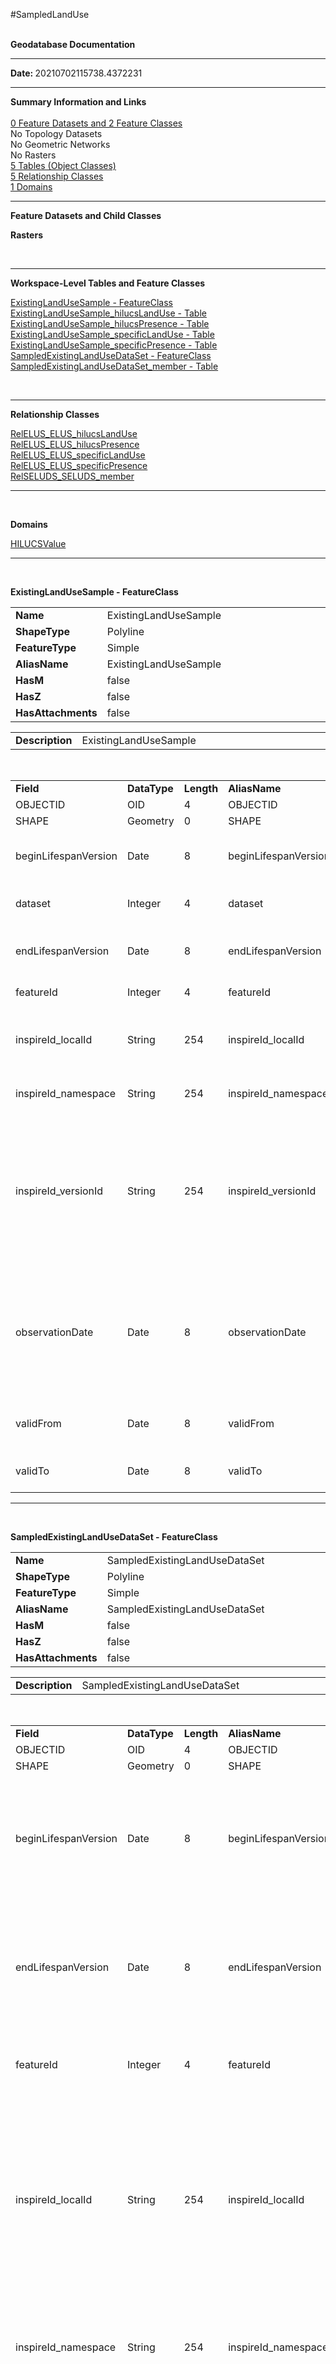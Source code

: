 #SampledLandUse

<br/>
<strong>Geodatabase Documentation</strong>
<hr/>
<strong>Date: </strong>20210702115738.4372231<br/>
<hr/>
<p><strong>Summary Information and Links</strong><br/><br/><a href="#FeatureDatasets">0 Feature Datasets and 2
Feature Classes</a><br/>No Topology Datasets<br/>No Geometric Networks<br/>No Rasters<br/><a href="#ObjectClasses">5 Tables (Object Classes)</a><br/><a href="#RelationshipClasses">5 Relationship
Classes</a><br/><a href="#Domains">1 Domains</a><br/></p>
<hr/>
<p><a name="FeatureDatasets"/><strong>Feature Datasets and Child Classes</strong></p><a name="Raster"/>
<p><strong>Rasters</strong></p><br/>
<hr/><a name="ObjectClasses"/>
<p><strong>Workspace-Level Tables and Feature Classes</strong></p>
    <a href="#FeatureClassExistingLandUseSample">ExistingLandUseSample - FeatureClass</a><br/><a href="#TableExistingLandUseSample_hilucsLandUse">ExistingLandUseSample_hilucsLandUse - Table</a><br/><a href="#TableExistingLandUseSample_hilucsPresence">ExistingLandUseSample_hilucsPresence - Table</a><br/><a href="#TableExistingLandUseSample_specificLandUse">ExistingLandUseSample_specificLandUse - Table</a><br/><a href="#TableExistingLandUseSample_specificPresence">ExistingLandUseSample_specificPresence - Table</a><br/><a href="#FeatureClassSampledExistingLandUseDataSet">SampledExistingLandUseDataSet - FeatureClass</a><br/><a href="#TableSampledExistingLandUseDataSet_member">SampledExistingLandUseDataSet_member - Table</a><br/>
<p/><br/>
<hr/><a name="RelationshipClasses"/>
<p><strong>Relationship Classes</strong></p>
    <a href="#RelationshipClassRelELUS_ELUS_hilucsLandUse">RelELUS_ELUS_hilucsLandUse</a><br/><a href="#RelationshipClassRelELUS_ELUS_hilucsPresence">RelELUS_ELUS_hilucsPresence</a><br/><a href="#RelationshipClassRelELUS_ELUS_specificLandUse">RelELUS_ELUS_specificLandUse</a><br/><a href="#RelationshipClassRelELUS_ELUS_specificPresence">RelELUS_ELUS_specificPresence</a><br/><a href="#RelationshipClassRelSELUDS_SELUDS_member">RelSELUDS_SELUDS_member</a><br/>
<p/>
<hr/><br/><a name="Domains"/>
<p><strong>Domains</strong></p>
   <a href="#DomainHILUCSValue">HILUCSValue</a><br/>
    <p><hr/><br/><a name="FeatureClassExistingLandUseSample"/>
<p><strong>ExistingLandUseSample - FeatureClass</strong></p>
<p>
<table width="100%" style="border-color: white">
<tbody>
<tr>
<td width="12%" style="border-color: white"><strong>Name</strong></td>
<td width="*" style="border-color: white">ExistingLandUseSample</td>
</tr>
<tr>
<td width="12%" style="border-color: white"><strong>ShapeType</strong></td>
<td width="*" style="border-color: white">Polyline</td>
</tr>
<tr>
<td width="12%" style="border-color: white"><strong>FeatureType</strong></td>
<td width="*" style="border-color: white">Simple</td>
</tr>
<tr>
<td width="12%" style="border-color: white"><strong>AliasName</strong></td>
<td width="*" style="border-color: white">ExistingLandUseSample</td>
</tr>
<tr>
<td width="12%" style="border-color: white"><strong>HasM</strong></td>
<td width="*" style="border-color: white">false</td>
</tr>
<tr>
<td width="12%" style="border-color: white"><strong>HasZ</strong></td>
<td width="*" style="border-color: white">false</td>
</tr>
<tr>
<td width="12%" style="border-color: white"><strong>HasAttachments</strong></td>
<td width="*" style="border-color: white">false</td>
</tr>
</tbody>
</table>
<table width="100%" style="border-color: white">
<tbody>
<tr>
<td width="12%" style="border-color: white"><strong>Description</strong></td>
<td width="*" style="border-color: white">ExistingLandUseSample</td>
</tr>
</tbody>
</table><br/>
<table width="100%">
<tbody>
<tr style="border:0px">
<td width="8%" style="border:0px"><strong>Field</strong></td>
<td width="8%" style="border:0px"><strong>DataType</strong></td>
<td width="5%" style="border:0px"><strong>Length</strong></td>
<td width="8%" style="border:0px"><strong>AliasName</strong></td>
<td width="8%" style="border:0px"><strong>Description</strong></td>
<td width="8%" style="border:0px"><strong>Domain</strong></td>
<td width="8%" style="border:0px"><strong>DefaultValue</strong></td>
<td width="8%" style="border:0px"><strong>IsNullable</strong></td>
<td width="5%" style="border:0px"><strong>Precision</strong></td>
<td width="5%" style="border:0px"><strong>Scale</strong></td>
</tr>
<tr>
<td width="8%">OBJECTID</td>
<td width="8%">OID</td>
<td width="3%">4</td>
<td width="8%">OBJECTID</td>
<td width="8%"/>
<td width="8%"><a href="#Domain"/></td>
<td width="8%"/>
<td width="8%">true</td>
<td/>
<td/>
</tr><tr>
<td width="8%">SHAPE</td>
<td width="8%">Geometry</td>
<td width="3%">0</td>
<td width="8%">SHAPE</td>
<td width="8%"/>
<td width="8%"><a href="#Domain"/></td>
<td width="8%"/>
<td width="8%">true</td>
<td/>
<td/>
</tr><tr>
<td width="8%">beginLifespanVersion</td>
<td width="8%">Date</td>
<td width="3%">8</td>
<td width="8%">beginLifespanVersion</td>
<td width="8%">Date and time at which this version of the spatial object was inserted or changed in the spatial data set.</td>
<td width="8%"><a href="#Domain"/></td>
<td width="8%"/>
<td width="8%">true</td>
<td/>
<td/>
</tr><tr>
<td width="8%">dataset</td>
<td width="8%">Integer</td>
<td width="3%">4</td>
<td width="8%">dataset</td>
<td width="8%">Reference to the featureID of the 'SampledExistingLandUseDataSet' set to which this sample belongs.</td>
<td width="8%"><a href="#Domain"/></td>
<td width="8%"/>
<td width="8%">true</td>
<td/>
<td/>
</tr><tr>
<td width="8%">endLifespanVersion</td>
<td width="8%">Date</td>
<td width="3%">8</td>
<td width="8%">endLifespanVersion</td>
<td width="8%">Date and time at which this version of the spatial object was superseded or retired in the spatial data set.</td>
<td width="8%"><a href="#Domain"/></td>
<td width="8%"/>
<td width="8%">true</td>
<td/>
<td/>
</tr><tr>
<td width="8%">featureId</td>
<td width="8%">Integer</td>
<td width="3%">4</td>
<td width="8%">featureId</td>
<td width="8%">Identifier, used in references to this object</td>
<td width="8%"><a href="#Domain"/></td>
<td width="8%"/>
<td width="8%">true</td>
<td/>
<td/>
</tr><tr>
<td width="8%">inspireId_localId</td>
<td width="8%">String</td>
<td width="3%">254</td>
<td width="8%">inspireId_localId</td>
<td width="8%">A local identifier, assigned by the data provider. The local identifier is unique within the namespace, that is no other spatial object carries the same unique identifier.</td>
<td width="8%"><a href="#Domain"/></td>
<td width="8%"/>
<td width="8%">true</td>
<td/>
<td/>
</tr><tr>
<td width="8%">inspireId_namespace</td>
<td width="8%">String</td>
<td width="3%">254</td>
<td width="8%">inspireId_namespace</td>
<td width="8%">Namespace uniquely identifying the data source of the spatial object.</td>
<td width="8%"><a href="#Domain"/></td>
<td width="8%"/>
<td width="8%">true</td>
<td/>
<td/>
</tr><tr>
<td width="8%">inspireId_versionId</td>
<td width="8%">String</td>
<td width="3%">254</td>
<td width="8%">inspireId_versionId</td>
<td width="8%">The identifier of the particular version of the spatial object, with a maximum length of 25 characters. If the specification of a spatial object type with an external object identifier includes life-cycle information, the version identifier is used to distinguish between the different versions of a spatial object. Within the set of all versions of a spatial object, the version identifier is unique</td>
<td width="8%"><a href="#Domain"/></td>
<td width="8%"/>
<td width="8%">true</td>
<td/>
<td/>
</tr><tr>
<td width="8%">observationDate</td>
<td width="8%">Date</td>
<td width="3%">8</td>
<td width="8%">observationDate</td>
<td width="8%">Defines the observation date of the description. It could be the date of an aerial/satellital acquisition or a field survey. The observation date allows the user to have accurate date of when the description was made in the real word. In a database, not all object informations are necessarily captured at the same time.</td>
<td width="8%"><a href="#Domain"/></td>
<td width="8%"/>
<td width="8%">true</td>
<td/>
<td/>
</tr><tr>
<td width="8%">validFrom</td>
<td width="8%">Date</td>
<td width="3%">8</td>
<td width="8%">validFrom</td>
<td width="8%">Date and time of which this version of the address component was or will be valid in the real world.</td>
<td width="8%"><a href="#Domain"/></td>
<td width="8%"/>
<td width="8%">true</td>
<td/>
<td/>
</tr><tr>
<td width="8%">validTo</td>
<td width="8%">Date</td>
<td width="3%">8</td>
<td width="8%">validTo</td>
<td width="8%">Date and time at which the address component ceased or will cease to exist in the real world.</td>
<td width="8%"><a href="#Domain"/></td>
<td width="8%"/>
<td width="8%">true</td>
<td/>
<td/>
</tr>
</tbody>
</table>
</p></p><p><hr/><br/><a name="FeatureClassSampledExistingLandUseDataSet"/>
<p><strong>SampledExistingLandUseDataSet - FeatureClass</strong></p>
<p>
<table width="100%" style="border-color: white">
<tbody>
<tr>
<td width="12%" style="border-color: white"><strong>Name</strong></td>
<td width="*" style="border-color: white">SampledExistingLandUseDataSet</td>
</tr>
<tr>
<td width="12%" style="border-color: white"><strong>ShapeType</strong></td>
<td width="*" style="border-color: white">Polyline</td>
</tr>
<tr>
<td width="12%" style="border-color: white"><strong>FeatureType</strong></td>
<td width="*" style="border-color: white">Simple</td>
</tr>
<tr>
<td width="12%" style="border-color: white"><strong>AliasName</strong></td>
<td width="*" style="border-color: white">SampledExistingLandUseDataSet</td>
</tr>
<tr>
<td width="12%" style="border-color: white"><strong>HasM</strong></td>
<td width="*" style="border-color: white">false</td>
</tr>
<tr>
<td width="12%" style="border-color: white"><strong>HasZ</strong></td>
<td width="*" style="border-color: white">false</td>
</tr>
<tr>
<td width="12%" style="border-color: white"><strong>HasAttachments</strong></td>
<td width="*" style="border-color: white">false</td>
</tr>
</tbody>
</table>
<table width="100%" style="border-color: white">
<tbody>
<tr>
<td width="12%" style="border-color: white"><strong>Description</strong></td>
<td width="*" style="border-color: white">SampledExistingLandUseDataSet</td>
</tr>
</tbody>
</table><br/>
<table width="100%">
<tbody>
<tr style="border:0px">
<td width="8%" style="border:0px"><strong>Field</strong></td>
<td width="8%" style="border:0px"><strong>DataType</strong></td>
<td width="5%" style="border:0px"><strong>Length</strong></td>
<td width="8%" style="border:0px"><strong>AliasName</strong></td>
<td width="8%" style="border:0px"><strong>Description</strong></td>
<td width="8%" style="border:0px"><strong>Domain</strong></td>
<td width="8%" style="border:0px"><strong>DefaultValue</strong></td>
<td width="8%" style="border:0px"><strong>IsNullable</strong></td>
<td width="5%" style="border:0px"><strong>Precision</strong></td>
<td width="5%" style="border:0px"><strong>Scale</strong></td>
</tr>
<tr>
<td width="8%">OBJECTID</td>
<td width="8%">OID</td>
<td width="3%">4</td>
<td width="8%">OBJECTID</td>
<td width="8%"/>
<td width="8%"><a href="#Domain"/></td>
<td width="8%"/>
<td width="8%">true</td>
<td/>
<td/>
</tr><tr>
<td width="8%">SHAPE</td>
<td width="8%">Geometry</td>
<td width="3%">0</td>
<td width="8%">SHAPE</td>
<td width="8%"/>
<td width="8%"><a href="#Domain"/></td>
<td width="8%"/>
<td width="8%">true</td>
<td/>
<td/>
</tr><tr>
<td width="8%">beginLifespanVersion</td>
<td width="8%">Date</td>
<td width="3%">8</td>
<td width="8%">beginLifespanVersion</td>
<td width="8%">Date and time at which this version of the spatial object was inserted or changed in the spatial data set.</td>
<td width="8%"><a href="#Domain"/></td>
<td width="8%"/>
<td width="8%">true</td>
<td/>
<td/>
</tr><tr>
<td width="8%">endLifespanVersion</td>
<td width="8%">Date</td>
<td width="3%">8</td>
<td width="8%">endLifespanVersion</td>
<td width="8%">Date and time at which this version of the spatial object was superseded or retired in the spatial data set.</td>
<td width="8%"><a href="#Domain"/></td>
<td width="8%"/>
<td width="8%">true</td>
<td/>
<td/>
</tr><tr>
<td width="8%">featureId</td>
<td width="8%">Integer</td>
<td width="3%">4</td>
<td width="8%">featureId</td>
<td width="8%">Identifier, used in references to this object</td>
<td width="8%"><a href="#Domain"/></td>
<td width="8%"/>
<td width="8%">true</td>
<td/>
<td/>
</tr><tr>
<td width="8%">inspireId_localId</td>
<td width="8%">String</td>
<td width="3%">254</td>
<td width="8%">inspireId_localId</td>
<td width="8%">A local identifier, assigned by the data provider. The local identifier is unique within the namespace, that is no other spatial object carries the same unique identifier.</td>
<td width="8%"><a href="#Domain"/></td>
<td width="8%"/>
<td width="8%">true</td>
<td/>
<td/>
</tr><tr>
<td width="8%">inspireId_namespace</td>
<td width="8%">String</td>
<td width="3%">254</td>
<td width="8%">inspireId_namespace</td>
<td width="8%">Namespace uniquely identifying the data source of the spatial object.</td>
<td width="8%"><a href="#Domain"/></td>
<td width="8%"/>
<td width="8%">true</td>
<td/>
<td/>
</tr><tr>
<td width="8%">inspireId_versionId</td>
<td width="8%">String</td>
<td width="3%">254</td>
<td width="8%">inspireId_versionId</td>
<td width="8%">The identifier of the particular version of the spatial object, with a maximum length of 25 characters. If the specification of a spatial object type with an external object identifier includes life-cycle information, the version identifier is used to distinguish between the different versions of a spatial object. Within the set of all versions of a spatial object, the version identifier is unique</td>
<td width="8%"><a href="#Domain"/></td>
<td width="8%"/>
<td width="8%">true</td>
<td/>
<td/>
</tr><tr>
<td width="8%">name</td>
<td width="8%">String</td>
<td width="3%">254</td>
<td width="8%">name</td>
<td width="8%">Human readable name of the data set.</td>
<td width="8%"><a href="#Domain"/></td>
<td width="8%"/>
<td width="8%">true</td>
<td/>
<td/>
</tr><tr>
<td width="8%">validFrom</td>
<td width="8%">Date</td>
<td width="3%">8</td>
<td width="8%">validFrom</td>
<td width="8%">Date and time of which this version of the address component was or will be valid in the real world.</td>
<td width="8%"><a href="#Domain"/></td>
<td width="8%"/>
<td width="8%">true</td>
<td/>
<td/>
</tr><tr>
<td width="8%">validTo</td>
<td width="8%">Date</td>
<td width="3%">8</td>
<td width="8%">validTo</td>
<td width="8%">Date and time at which the address component ceased or will cease to exist in the real world.</td>
<td width="8%"><a href="#Domain"/></td>
<td width="8%"/>
<td width="8%">true</td>
<td/>
<td/>
</tr><tr>
<td width="8%">SHAPE_Length</td>
<td width="8%">Double</td>
<td width="3%">8</td>
<td width="8%">SHAPE_Length</td>
<td width="8%"/>
<td width="8%"><a href="#Domain"/></td>
<td width="8%"/>
<td width="8%">true</td>
<td/>
<td/>
</tr><tr>
<td width="8%">SHAPE_Area</td>
<td width="8%">Double</td>
<td width="3%">8</td>
<td width="8%">SHAPE_Area</td>
<td width="8%"/>
<td width="8%"><a href="#Domain"/></td>
<td width="8%"/>
<td width="8%">true</td>
<td/>
<td/>
</tr>
</tbody>
</table>
</p></p>
<p><hr/><a name="TableExistingLandUseSample_hilucsLandUse"/>
<p><strong>ExistingLandUseSample_hilucsLandUse - Table</strong></p>
<table width="100%" style="border-color: white">
<tbody>
<tr>
<td width="12%" style="border-color: white"><strong>Name</strong></td>
<td width="*" style="border-color: white">ExistingLandUseSample_hilucsLandUse</td>
</tr>
<tr>
<td width="12%" style="border-color: white"><strong>AliasName</strong></td>
<td width="*" style="border-color: white">ExistingLandUseSample_hilucsLandUse</td>
</tr>
<tr>
<td width="12%" style="border-color: white"><strong>HasAttachments</strong></td>
<td width="*" style="border-color: white">false</td>
</tr>
</tbody>
</table>
<table width="100%" style="border-color: white">
<tbody>
<tr>
<td width="12%" style="border-color: white"><strong>Description</strong></td>
<td width="*" style="border-color: white">ExistingLandUseSample_hilucsLandUse</td>
</tr>
</tbody>
</table><br/>
<table width="100%">
<tbody>
<tr style="border:0px">
<td width="8%" style="border:0px"><strong>Field</strong></td>
<td width="8%" style="border:0px"><strong>DataType</strong></td>
<td width="5%" style="border:0px"><strong>Length</strong></td>
<td width="8%" style="border:0px"><strong>AliasName</strong></td>
<td width="8%" style="border:0px"><strong>Description</strong></td>
<td width="8%" style="border:0px"><strong>Domain</strong></td>
<td width="8%" style="border:0px"><strong>DefaultValue</strong></td>
<td width="8%" style="border:0px"><strong>IsNullable</strong></td>
<td width="5%" style="border:0px"><strong>Precision</strong></td>
<td width="5%" style="border:0px"><strong>Scale</strong></td>
</tr>
<tr>
<td width="8%">OBJECTID</td>
<td width="8%">OID</td>
<td width="3%">4</td>
<td width="8%">OBJECTID</td>
<td width="8%"/>
<td width="8%"><a href="#Domain"/></td>
<td width="8%"/>
<td width="8%">true</td>
<td/>
<td/>
</tr><tr>
<td width="8%">hilucsLandUse</td>
<td width="8%">String</td>
<td width="3%">254</td>
<td width="8%">hilucsLandUse</td>
<td width="8%">Land use HILUCS classes that are present in this existing land use sample.</td>
<td width="8%"><a href="#Domain"/></td>
<td width="8%"/>
<td width="8%">true</td>
<td/>
<td/>
</tr><tr>
<td width="8%">hilucsLandUse_href</td>
<td width="8%">String</td>
<td width="3%">254</td>
<td width="8%">hilucsLandUse_href</td>
<td width="8%">URI from the INSPIRE code list register - HILUCSValue <a href="https://inspire.ec.europa.eu/codelist/HILUCSValue">https://inspire.ec.europa.eu/codelist/HILUCSValue</a></td>
<td width="8%"><a href="#DomainHILUCSValue">HILUCSValue</a></td>
<td width="8%"/>
<td width="8%">true</td>
<td/>
<td/>
</tr><tr>
<td width="8%">RID</td>
<td width="8%">Integer</td>
<td width="3%">4</td>
<td width="8%">RID</td>
<td width="8%">Reference to featureId field in parent 'ExistingLandUseSample'.</td>
<td width="8%"><a href="#Domain"/></td>
<td width="8%"/>
<td width="8%">true</td>
<td/>
<td/>
</tr>
</tbody>
</table>
</p><p><hr/><a name="TableExistingLandUseSample_hilucsPresence"/>
<p><strong>ExistingLandUseSample_hilucsPresence - Table</strong></p>
<table width="100%" style="border-color: white">
<tbody>
<tr>
<td width="12%" style="border-color: white"><strong>Name</strong></td>
<td width="*" style="border-color: white">ExistingLandUseSample_hilucsPresence</td>
</tr>
<tr>
<td width="12%" style="border-color: white"><strong>AliasName</strong></td>
<td width="*" style="border-color: white">ExistingLandUseSample_hilucsPresence</td>
</tr>
<tr>
<td width="12%" style="border-color: white"><strong>HasAttachments</strong></td>
<td width="*" style="border-color: white">false</td>
</tr>
</tbody>
</table>
<table width="100%" style="border-color: white">
<tbody>
<tr>
<td width="12%" style="border-color: white"><strong>Description</strong></td>
<td width="*" style="border-color: white">ExistingLandUseSample_hilucsPresence</td>
</tr>
</tbody>
</table><br/>
<table width="100%">
<tbody>
<tr style="border:0px">
<td width="8%" style="border:0px"><strong>Field</strong></td>
<td width="8%" style="border:0px"><strong>DataType</strong></td>
<td width="5%" style="border:0px"><strong>Length</strong></td>
<td width="8%" style="border:0px"><strong>AliasName</strong></td>
<td width="8%" style="border:0px"><strong>Description</strong></td>
<td width="8%" style="border:0px"><strong>Domain</strong></td>
<td width="8%" style="border:0px"><strong>DefaultValue</strong></td>
<td width="8%" style="border:0px"><strong>IsNullable</strong></td>
<td width="5%" style="border:0px"><strong>Precision</strong></td>
<td width="5%" style="border:0px"><strong>Scale</strong></td>
</tr>
<tr>
<td width="8%">OBJECTID</td>
<td width="8%">OID</td>
<td width="3%">4</td>
<td width="8%">OBJECTID</td>
<td width="8%"/>
<td width="8%"><a href="#Domain"/></td>
<td width="8%"/>
<td width="8%">true</td>
<td/>
<td/>
</tr><tr>
<td width="8%">orderedList</td>
<td width="8%">String</td>
<td width="3%">254</td>
<td width="8%">orderedList</td>
<td width="8%">Land use HILUCS classes that are present in this existing land use sample.</td>
<td width="8%"><a href="#Domain"/></td>
<td width="8%"/>
<td width="8%">true</td>
<td/>
<td/>
</tr><tr>
<td width="8%">orderedList_href</td>
<td width="8%">String</td>
<td width="3%">254</td>
<td width="8%">orderedList_href</td>
<td width="8%">URI from the INSPIRE code list register - HILUCSValue <a href="https://inspire.ec.europa.eu/codelist/HILUCSValue">https://inspire.ec.europa.eu/codelist/HILUCSValue</a></td>
<td width="8%"><a href="#DomainHILUCSValue">HILUCSValue</a></td>
<td width="8%"/>
<td width="8%">true</td>
<td/>
<td/>
</tr><tr>
<td width="8%">percentage_hilucsValue</td>
<td width="8%">String</td>
<td width="3%">254</td>
<td width="8%">percentage_hilucsValue</td>
<td width="8%">Land use HILUCS classes that are present in this existing land use sample.</td>
<td width="8%"><a href="#Domain"/></td>
<td width="8%"/>
<td width="8%">true</td>
<td/>
<td/>
</tr><tr>
<td width="8%">percentage_hilucsValue_href</td>
<td width="8%">String</td>
<td width="3%">254</td>
<td width="8%">percentage_hilucsValue_href</td>
<td width="8%">URI from the INSPIRE code list register - HILUCSValue <a href="https://inspire.ec.europa.eu/codelist/HILUCSValue">https://inspire.ec.europa.eu/codelist/HILUCSValue</a></td>
<td width="8%"><a href="#DomainHILUCSValue">HILUCSValue</a></td>
<td width="8%"/>
<td width="8%">true</td>
<td/>
<td/>
</tr><tr>
<td width="8%">percentage_percentage</td>
<td width="8%">String</td>
<td width="3%">254</td>
<td width="8%">percentage_percentage</td>
<td width="8%">Percentage of land use object that is covered by this specific presence.</td>
<td width="8%"><a href="#Domain"/></td>
<td width="8%"/>
<td width="8%">true</td>
<td/>
<td/>
</tr><tr>
<td width="8%">RID</td>
<td width="8%">Integer</td>
<td width="3%">4</td>
<td width="8%">RID</td>
<td width="8%">Reference to featureId field in parent 'ExistingLandUseSample'.</td>
<td width="8%"><a href="#Domain"/></td>
<td width="8%"/>
<td width="8%">true</td>
<td/>
<td/>
</tr>
</tbody>
</table>
</p><p><hr/><a name="TableExistingLandUseSample_specificLandUse"/>
<p><strong>ExistingLandUseSample_specificLandUse - Table</strong></p>
<table width="100%" style="border-color: white">
<tbody>
<tr>
<td width="12%" style="border-color: white"><strong>Name</strong></td>
<td width="*" style="border-color: white">ExistingLandUseSample_specificLandUse</td>
</tr>
<tr>
<td width="12%" style="border-color: white"><strong>AliasName</strong></td>
<td width="*" style="border-color: white">ExistingLandUseSample_specificLandUse</td>
</tr>
<tr>
<td width="12%" style="border-color: white"><strong>HasAttachments</strong></td>
<td width="*" style="border-color: white">false</td>
</tr>
</tbody>
</table>
<table width="100%" style="border-color: white">
<tbody>
<tr>
<td width="12%" style="border-color: white"><strong>Description</strong></td>
<td width="*" style="border-color: white">ExistingLandUseSample_specificLandUse</td>
</tr>
</tbody>
</table><br/>
<table width="100%">
<tbody>
<tr style="border:0px">
<td width="8%" style="border:0px"><strong>Field</strong></td>
<td width="8%" style="border:0px"><strong>DataType</strong></td>
<td width="5%" style="border:0px"><strong>Length</strong></td>
<td width="8%" style="border:0px"><strong>AliasName</strong></td>
<td width="8%" style="border:0px"><strong>Description</strong></td>
<td width="8%" style="border:0px"><strong>Domain</strong></td>
<td width="8%" style="border:0px"><strong>DefaultValue</strong></td>
<td width="8%" style="border:0px"><strong>IsNullable</strong></td>
<td width="5%" style="border:0px"><strong>Precision</strong></td>
<td width="5%" style="border:0px"><strong>Scale</strong></td>
</tr>
<tr>
<td width="8%">OBJECTID</td>
<td width="8%">OID</td>
<td width="3%">4</td>
<td width="8%">OBJECTID</td>
<td width="8%"/>
<td width="8%"><a href="#Domain"/></td>
<td width="8%"/>
<td width="8%">true</td>
<td/>
<td/>
</tr><tr>
<td width="8%">RID</td>
<td width="8%">Integer</td>
<td width="3%">4</td>
<td width="8%">RID</td>
<td width="8%">Reference to featureId field in parent 'ExistingLandUseSample'.</td>
<td width="8%"><a href="#Domain"/></td>
<td width="8%"/>
<td width="8%">true</td>
<td/>
<td/>
</tr><tr>
<td width="8%">specificLandUse</td>
<td width="8%">String</td>
<td width="3%">254</td>
<td width="8%">specificLandUse</td>
<td width="8%">Specific value category for this specific percentage. </td>
<td width="8%"><a href="#Domain"/></td>
<td width="8%"/>
<td width="8%">true</td>
<td/>
<td/>
</tr><tr>
<td width="8%">specificLandUse_href</td>
<td width="8%">String</td>
<td width="3%">254</td>
<td width="8%">specificLandUse_href</td>
<td width="8%">URI from the INSPIRE code list register - LandUseClassificationValue <a href="https://inspire.ec.europa.eu/codelist/LandUseClassificationValue">https://inspire.ec.europa.eu/codelist/LandUseClassificationValue</a></td>
<td width="8%"><a href="#DomainLandUseClassificationValue">LandUseClassificationValue</a></td>
<td width="8%"/>
<td width="8%">true</td>
<td/>
<td/>
</tr>
</tbody>
</table>
</p><p><hr/><a name="TableExistingLandUseSample_specificPresence"/>
<p><strong>ExistingLandUseSample_specificPresence - Table</strong></p>
<table width="100%" style="border-color: white">
<tbody>
<tr>
<td width="12%" style="border-color: white"><strong>Name</strong></td>
<td width="*" style="border-color: white">ExistingLandUseSample_specificPresence</td>
</tr>
<tr>
<td width="12%" style="border-color: white"><strong>AliasName</strong></td>
<td width="*" style="border-color: white">ExistingLandUseSample_specificPresence</td>
</tr>
<tr>
<td width="12%" style="border-color: white"><strong>HasAttachments</strong></td>
<td width="*" style="border-color: white">false</td>
</tr>
</tbody>
</table>
<table width="100%" style="border-color: white">
<tbody>
<tr>
<td width="12%" style="border-color: white"><strong>Description</strong></td>
<td width="*" style="border-color: white">ExistingLandUseSample_specificPresence</td>
</tr>
</tbody>
</table><br/>
<table width="100%">
<tbody>
<tr style="border:0px">
<td width="8%" style="border:0px"><strong>Field</strong></td>
<td width="8%" style="border:0px"><strong>DataType</strong></td>
<td width="5%" style="border:0px"><strong>Length</strong></td>
<td width="8%" style="border:0px"><strong>AliasName</strong></td>
<td width="8%" style="border:0px"><strong>Description</strong></td>
<td width="8%" style="border:0px"><strong>Domain</strong></td>
<td width="8%" style="border:0px"><strong>DefaultValue</strong></td>
<td width="8%" style="border:0px"><strong>IsNullable</strong></td>
<td width="5%" style="border:0px"><strong>Precision</strong></td>
<td width="5%" style="border:0px"><strong>Scale</strong></td>
</tr>
<tr>
<td width="8%">OBJECTID</td>
<td width="8%">OID</td>
<td width="3%">4</td>
<td width="8%">OBJECTID</td>
<td width="8%"/>
<td width="8%"><a href="#Domain"/></td>
<td width="8%"/>
<td width="8%">true</td>
<td/>
<td/>
</tr><tr>
<td width="8%">orderedList</td>
<td width="8%">String</td>
<td width="3%">254</td>
<td width="8%">orderedList</td>
<td width="8%">Presence of one or several land use classification values in an area according to the code list.</td>
<td width="8%"><a href="#Domain"/></td>
<td width="8%"/>
<td width="8%">true</td>
<td/>
<td/>
</tr><tr>
<td width="8%">orderedList_href</td>
<td width="8%">String</td>
<td width="3%">254</td>
<td width="8%">orderedList_href</td>
<td width="8%">URI from the INSPIRE code list register - LandUseClassificationValue <a href="https://inspire.ec.europa.eu/codelist/LandUseClassificationValue">https://inspire.ec.europa.eu/codelist/LandUseClassificationValue</a></td>
<td width="8%"><a href="#DomainLandUseClassificationValue">LandUseClassificationValue</a></td>
<td width="8%"/>
<td width="8%">true</td>
<td/>
<td/>
</tr><tr>
<td width="8%">percentage_specificPercentage</td>
<td width="8%">String</td>
<td width="3%">254</td>
<td width="8%">percentage_specificPercentage</td>
<td width="8%">Percentage of land use object that is covered by a specific presence.</td>
<td width="8%"><a href="#Domain"/></td>
<td width="8%"/>
<td width="8%">true</td>
<td/>
<td/>
</tr><tr>
<td width="8%">percentage_specificValue</td>
<td width="8%">String</td>
<td width="3%">254</td>
<td width="8%">percentage_specificValue</td>
<td width="8%">Presence of one or several land use classification values in an area according to the code list.</td>
<td width="8%"><a href="#Domain"/></td>
<td width="8%"/>
<td width="8%">true</td>
<td/>
<td/>
</tr><tr>
<td width="8%">percentage_specificValue_href</td>
<td width="8%">String</td>
<td width="3%">254</td>
<td width="8%">percentage_specificValue_href</td>
<td width="8%">URI from the INSPIRE code list register - LandUseClassificationValue <a href="https://inspire.ec.europa.eu/codelist/LandUseClassificationValue">https://inspire.ec.europa.eu/codelist/LandUseClassificationValue</a></td>
<td width="8%"><a href="#DomainLandUseClassificationValue">LandUseClassificationValue</a></td>
<td width="8%"/>
<td width="8%">true</td>
<td/>
<td/>
</tr><tr>
<td width="8%">RID</td>
<td width="8%">Integer</td>
<td width="3%">4</td>
<td width="8%">RID</td>
<td width="8%">Reference to featureId field in parent 'ExistingLandUseSample'.</td>
<td width="8%"><a href="#Domain"/></td>
<td width="8%"/>
<td width="8%">true</td>
<td/>
<td/>
</tr>
</tbody>
</table>
</p><p><hr/><a name="TableSampledExistingLandUseDataSet_member"/>
<p><strong>SampledExistingLandUseDataSet_member - Table</strong></p>
<table width="100%" style="border-color: white">
<tbody>
<tr>
<td width="12%" style="border-color: white"><strong>Name</strong></td>
<td width="*" style="border-color: white">SampledExistingLandUseDataSet_member</td>
</tr>
<tr>
<td width="12%" style="border-color: white"><strong>AliasName</strong></td>
<td width="*" style="border-color: white">SampledExistingLandUseDataSet_member</td>
</tr>
<tr>
<td width="12%" style="border-color: white"><strong>HasAttachments</strong></td>
<td width="*" style="border-color: white">false</td>
</tr>
</tbody>
</table>
<table width="100%" style="border-color: white">
<tbody>
<tr>
<td width="12%" style="border-color: white"><strong>Description</strong></td>
<td width="*" style="border-color: white">SampledExistingLandUseDataSet_member</td>
</tr>
</tbody>
</table><br/>
<table width="100%">
<tbody>
<tr style="border:0px">
<td width="8%" style="border:0px"><strong>Field</strong></td>
<td width="8%" style="border:0px"><strong>DataType</strong></td>
<td width="5%" style="border:0px"><strong>Length</strong></td>
<td width="8%" style="border:0px"><strong>AliasName</strong></td>
<td width="8%" style="border:0px"><strong>Description</strong></td>
<td width="8%" style="border:0px"><strong>Domain</strong></td>
<td width="8%" style="border:0px"><strong>DefaultValue</strong></td>
<td width="8%" style="border:0px"><strong>IsNullable</strong></td>
<td width="5%" style="border:0px"><strong>Precision</strong></td>
<td width="5%" style="border:0px"><strong>Scale</strong></td>
</tr>
<tr>
<td width="8%">OBJECTID</td>
<td width="8%">OID</td>
<td width="3%">4</td>
<td width="8%">OBJECTID</td>
<td width="8%"/>
<td width="8%"><a href="#Domain"/></td>
<td width="8%"/>
<td width="8%">true</td>
<td/>
<td/>
</tr><tr>
<td width="8%">member</td>
<td width="8%">Integer</td>
<td width="3%">4</td>
<td width="8%">member</td>
<td width="8%">Reference to the featureId of the  members (ExistingLandUseSample) of the sampled existing land use data set.</td>
<td width="8%"><a href="#Domain"/></td>
<td width="8%"/>
<td width="8%">true</td>
<td/>
<td/>
</tr><tr>
<td width="8%">RID</td>
<td width="8%">Integer</td>
<td width="3%">4</td>
<td width="8%">RID</td>
<td width="8%">Reference to featureId field in parent 'SampledExistingLandUseDataSet'.</td>
<td width="8%"><a href="#Domain"/></td>
<td width="8%"/>
<td width="8%">true</td>
<td/>
<td/>
</tr>
</tbody>
</table>
</p>
    <p><hr/><a name="RelationshipClassRelELUS_ELUS_hilucsLandUse"/>
<p><strong>RelELUS_ELUS_hilucsLandUse - RelationshipClass</strong></p>
<table width="100%">
<tbody>
<tr>
<td width="12%" style="border-color: white"><strong>Name</strong></td>
<td width="*" style="border-color: white">RelELUS_ELUS_hilucsLandUse</td>
</tr>
<tr>
<td width="12%" style="border-color: white"><strong>Cardinality</strong></td>
<td width="*" style="border-color: white">OneToMany</td>
</tr>
<tr>
<td width="12%" style="border-color: white"><strong>IsAttributed</strong></td>
<td width="*" style="border-color: white">False</td>
</tr>
<tr>
<td width="12%" style="border-color: white"><strong>IsComposite</strong></td>
<td width="*" style="border-color: white">False</td>
</tr>
<tr>
<td width="12%" style="border-color: white"><strong>ForwardPathLabel</strong></td>
<td width="*" style="border-color: white">ExistingLandUseSample_hilucsLandUse</td>
</tr>
<tr>
<td width="12%" style="border-color: white"><strong>BackwardPathLabel</strong></td>
<td width="*" style="border-color: white">ExistingLandUseSample</td>
</tr>
</tbody>
</table>
<table width="100%" style="border-color: white">
<tbody>
<tr>
<td width="12%" style="border-color: white"><strong>Description</strong></td>
<td width="*" style="border-color: white">RelELUS_ELUS_hilucsLandUse</td>
</tr>
</tbody>
</table>
<table width="50%">
<tbody>
<tr style="border:0px">
<td width="30%" style="border:0px"><strong>Origin Class Name</strong></td>
<td width="30%" style="border:0px"><strong>Origin Primary Key</strong></td>
<td width="30%" style="border:0px"><strong>Origin Foreign Key</strong></td>
</tr><br/>
<tr>
<td width="30%">ExistingLandUseSample</td>
<td width="30%">featureId</td>
<td width="30%">RID</td>
</tr>
</tbody>
</table><br/>
<table width="50%">
<tbody>
<tr style="border:0px">
<td width="30%" style="border:0px"><strong>Destination Class Name</strong></td>
<td width="30%" style="border:0px"><strong>Destination Primary Key</strong></td>
<td width="30%" style="border:0px"><strong>Destination Foreign Key</strong></td>
</tr>
<tr>
<td width="30%">ExistingLandUseSample_hilucsLandUse</td>
<td width="30%"/>
<td width="30%"/>
</tr>
</tbody>
</table></p><p><hr/><a name="RelationshipClassRelELUS_ELUS_hilucsPresence"/>
<p><strong>RelELUS_ELUS_hilucsPresence - RelationshipClass</strong></p>
<table width="100%">
<tbody>
<tr>
<td width="12%" style="border-color: white"><strong>Name</strong></td>
<td width="*" style="border-color: white">RelELUS_ELUS_hilucsPresence</td>
</tr>
<tr>
<td width="12%" style="border-color: white"><strong>Cardinality</strong></td>
<td width="*" style="border-color: white">OneToMany</td>
</tr>
<tr>
<td width="12%" style="border-color: white"><strong>IsAttributed</strong></td>
<td width="*" style="border-color: white">False</td>
</tr>
<tr>
<td width="12%" style="border-color: white"><strong>IsComposite</strong></td>
<td width="*" style="border-color: white">False</td>
</tr>
<tr>
<td width="12%" style="border-color: white"><strong>ForwardPathLabel</strong></td>
<td width="*" style="border-color: white">ExistingLandUseSample_hilucsPresence</td>
</tr>
<tr>
<td width="12%" style="border-color: white"><strong>BackwardPathLabel</strong></td>
<td width="*" style="border-color: white">ExistingLandUseSample</td>
</tr>
</tbody>
</table>
<table width="100%" style="border-color: white">
<tbody>
<tr>
<td width="12%" style="border-color: white"><strong>Description</strong></td>
<td width="*" style="border-color: white">RelELUS_ELUS_hilucsPresence</td>
</tr>
</tbody>
</table>
<table width="50%">
<tbody>
<tr style="border:0px">
<td width="30%" style="border:0px"><strong>Origin Class Name</strong></td>
<td width="30%" style="border:0px"><strong>Origin Primary Key</strong></td>
<td width="30%" style="border:0px"><strong>Origin Foreign Key</strong></td>
</tr><br/>
<tr>
<td width="30%">ExistingLandUseSample</td>
<td width="30%">featureId</td>
<td width="30%">RID</td>
</tr>
</tbody>
</table><br/>
<table width="50%">
<tbody>
<tr style="border:0px">
<td width="30%" style="border:0px"><strong>Destination Class Name</strong></td>
<td width="30%" style="border:0px"><strong>Destination Primary Key</strong></td>
<td width="30%" style="border:0px"><strong>Destination Foreign Key</strong></td>
</tr>
<tr>
<td width="30%">ExistingLandUseSample_hilucsPresence</td>
<td width="30%"/>
<td width="30%"/>
</tr>
</tbody>
</table></p><p><hr/><a name="RelationshipClassRelELUS_ELUS_specificLandUse"/>
<p><strong>RelELUS_ELUS_specificLandUse - RelationshipClass</strong></p>
<table width="100%">
<tbody>
<tr>
<td width="12%" style="border-color: white"><strong>Name</strong></td>
<td width="*" style="border-color: white">RelELUS_ELUS_specificLandUse</td>
</tr>
<tr>
<td width="12%" style="border-color: white"><strong>Cardinality</strong></td>
<td width="*" style="border-color: white">OneToMany</td>
</tr>
<tr>
<td width="12%" style="border-color: white"><strong>IsAttributed</strong></td>
<td width="*" style="border-color: white">False</td>
</tr>
<tr>
<td width="12%" style="border-color: white"><strong>IsComposite</strong></td>
<td width="*" style="border-color: white">False</td>
</tr>
<tr>
<td width="12%" style="border-color: white"><strong>ForwardPathLabel</strong></td>
<td width="*" style="border-color: white">ExistingLandUseSample_specificLandUse</td>
</tr>
<tr>
<td width="12%" style="border-color: white"><strong>BackwardPathLabel</strong></td>
<td width="*" style="border-color: white">ExistingLandUseSample</td>
</tr>
</tbody>
</table>
<table width="100%" style="border-color: white">
<tbody>
<tr>
<td width="12%" style="border-color: white"><strong>Description</strong></td>
<td width="*" style="border-color: white">RelELUS_ELUS_specificLandUse</td>
</tr>
</tbody>
</table>
<table width="50%">
<tbody>
<tr style="border:0px">
<td width="30%" style="border:0px"><strong>Origin Class Name</strong></td>
<td width="30%" style="border:0px"><strong>Origin Primary Key</strong></td>
<td width="30%" style="border:0px"><strong>Origin Foreign Key</strong></td>
</tr><br/>
<tr>
<td width="30%">ExistingLandUseSample</td>
<td width="30%">featureId</td>
<td width="30%">RID</td>
</tr>
</tbody>
</table><br/>
<table width="50%">
<tbody>
<tr style="border:0px">
<td width="30%" style="border:0px"><strong>Destination Class Name</strong></td>
<td width="30%" style="border:0px"><strong>Destination Primary Key</strong></td>
<td width="30%" style="border:0px"><strong>Destination Foreign Key</strong></td>
</tr>
<tr>
<td width="30%">ExistingLandUseSample_specificLandUse</td>
<td width="30%"/>
<td width="30%"/>
</tr>
</tbody>
</table></p><p><hr/><a name="RelationshipClassRelELUS_ELUS_specificPresence"/>
<p><strong>RelELUS_ELUS_specificPresence - RelationshipClass</strong></p>
<table width="100%">
<tbody>
<tr>
<td width="12%" style="border-color: white"><strong>Name</strong></td>
<td width="*" style="border-color: white">RelELUS_ELUS_specificPresence</td>
</tr>
<tr>
<td width="12%" style="border-color: white"><strong>Cardinality</strong></td>
<td width="*" style="border-color: white">OneToMany</td>
</tr>
<tr>
<td width="12%" style="border-color: white"><strong>IsAttributed</strong></td>
<td width="*" style="border-color: white">False</td>
</tr>
<tr>
<td width="12%" style="border-color: white"><strong>IsComposite</strong></td>
<td width="*" style="border-color: white">False</td>
</tr>
<tr>
<td width="12%" style="border-color: white"><strong>ForwardPathLabel</strong></td>
<td width="*" style="border-color: white">ExistingLandUseSample_specificPresence</td>
</tr>
<tr>
<td width="12%" style="border-color: white"><strong>BackwardPathLabel</strong></td>
<td width="*" style="border-color: white">ExistingLandUseSample</td>
</tr>
</tbody>
</table>
<table width="100%" style="border-color: white">
<tbody>
<tr>
<td width="12%" style="border-color: white"><strong>Description</strong></td>
<td width="*" style="border-color: white">RelELUS_ELUS_specificPresence</td>
</tr>
</tbody>
</table>
<table width="50%">
<tbody>
<tr style="border:0px">
<td width="30%" style="border:0px"><strong>Origin Class Name</strong></td>
<td width="30%" style="border:0px"><strong>Origin Primary Key</strong></td>
<td width="30%" style="border:0px"><strong>Origin Foreign Key</strong></td>
</tr><br/>
<tr>
<td width="30%">ExistingLandUseSample</td>
<td width="30%">featureId</td>
<td width="30%">RID</td>
</tr>
</tbody>
</table><br/>
<table width="50%">
<tbody>
<tr style="border:0px">
<td width="30%" style="border:0px"><strong>Destination Class Name</strong></td>
<td width="30%" style="border:0px"><strong>Destination Primary Key</strong></td>
<td width="30%" style="border:0px"><strong>Destination Foreign Key</strong></td>
</tr>
<tr>
<td width="30%">ExistingLandUseSample_specificPresence</td>
<td width="30%"/>
<td width="30%"/>
</tr>
</tbody>
</table></p><p><hr/><a name="RelationshipClassRelSELUDS_SELUDS_member"/>
<p><strong>RelSELUDS_SELUDS_member - RelationshipClass</strong></p>
<table width="100%">
<tbody>
<tr>
<td width="12%" style="border-color: white"><strong>Name</strong></td>
<td width="*" style="border-color: white">RelSELUDS_SELUDS_member</td>
</tr>
<tr>
<td width="12%" style="border-color: white"><strong>Cardinality</strong></td>
<td width="*" style="border-color: white">OneToMany</td>
</tr>
<tr>
<td width="12%" style="border-color: white"><strong>IsAttributed</strong></td>
<td width="*" style="border-color: white">False</td>
</tr>
<tr>
<td width="12%" style="border-color: white"><strong>IsComposite</strong></td>
<td width="*" style="border-color: white">False</td>
</tr>
<tr>
<td width="12%" style="border-color: white"><strong>ForwardPathLabel</strong></td>
<td width="*" style="border-color: white">SampledExistingLandUseDataSet_member</td>
</tr>
<tr>
<td width="12%" style="border-color: white"><strong>BackwardPathLabel</strong></td>
<td width="*" style="border-color: white">SampledExistingLandUseDataSet</td>
</tr>
</tbody>
</table>
<table width="100%" style="border-color: white">
<tbody>
<tr>
<td width="12%" style="border-color: white"><strong>Description</strong></td>
<td width="*" style="border-color: white">RelSELUDS_SELUDS_member</td>
</tr>
</tbody>
</table>
<table width="50%">
<tbody>
<tr style="border:0px">
<td width="30%" style="border:0px"><strong>Origin Class Name</strong></td>
<td width="30%" style="border:0px"><strong>Origin Primary Key</strong></td>
<td width="30%" style="border:0px"><strong>Origin Foreign Key</strong></td>
</tr><br/>
<tr>
<td width="30%">SampledExistingLandUseDataSet</td>
<td width="30%">featureId</td>
<td width="30%">RID</td>
</tr>
</tbody>
</table><br/>
<table width="50%">
<tbody>
<tr style="border:0px">
<td width="30%" style="border:0px"><strong>Destination Class Name</strong></td>
<td width="30%" style="border:0px"><strong>Destination Primary Key</strong></td>
<td width="30%" style="border:0px"><strong>Destination Foreign Key</strong></td>
</tr>
<tr>
<td width="30%">SampledExistingLandUseDataSet_member</td>
<td width="30%"/>
<td width="30%"/>
</tr>
</tbody>
</table></p>
    <p>
    <hr/><a name="DomainHILUCSValue"/>
<p><strong>HILUCSValue - Domain</strong></p>
<p>
<table width="100%" style="border-color: white">
<tbody>
<tr>
<td width="12%" style="border-color: white"><strong>DomainName</strong></td>
<td width="*" style="border-color: white">HILUCSValue</td>
</tr>
<tr>
<td width="12%" style="border-color: white"><strong>FieldType</strong></td>
<td width="*" style="border-color: white">String</td>
</tr>
<tr>
<td width="20%" style="border-color: white"><strong>Domain Type</strong></td>
<td width="*%" style="border-color: white">CodedValue</td>
</tr>
</tbody>
</table><br/>
<table width="100%">
<tbody>
<tr style="border-width:0px"><strong>
<td width="10%" style="border-width:0px"><strong>Code</strong></td>
</strong>
<td width="20%" style="border-width:0px"><strong>Name</strong></td>
</tr>
<tr>
<tr>
<td width="20%">http://inspire.ec.europa.eu/codelist/HILUCSValue/1_PrimaryProduction</td>
<td width="20%">http://inspire.ec.europa.eu/codelist/HILUCSValue/1_PrimaryProduction</td>
</tr><tr>
<td width="20%">http://inspire.ec.europa.eu/codelist/HILUCSValue/1_1_Agriculture</td>
<td width="20%">http://inspire.ec.europa.eu/codelist/HILUCSValue/1_1_Agriculture</td>
</tr><tr>
<td width="20%">http://inspire.ec.europa.eu/codelist/HILUCSValue/1_1_1_CommercialAgriculturalProduction</td>
<td width="20%">http://inspire.ec.europa.eu/codelist/HILUCSValue/1_1_1_CommercialAgriculturalProduction</td>
</tr><tr>
<td width="20%">http://inspire.ec.europa.eu/codelist/HILUCSValue/1_1_2_FarmingInfrastructure</td>
<td width="20%">http://inspire.ec.europa.eu/codelist/HILUCSValue/1_1_2_FarmingInfrastructure</td>
</tr><tr>
<td width="20%">http://inspire.ec.europa.eu/codelist/HILUCSValue/1_1_3_AgriculturalProductionForOwnConsumption</td>
<td width="20%">http://inspire.ec.europa.eu/codelist/HILUCSValue/1_1_3_AgriculturalProductionForOwnConsumption</td>
</tr><tr>
<td width="20%">http://inspire.ec.europa.eu/codelist/HILUCSValue/1_2_Forestry</td>
<td width="20%">http://inspire.ec.europa.eu/codelist/HILUCSValue/1_2_Forestry</td>
</tr><tr>
<td width="20%">http://inspire.ec.europa.eu/codelist/HILUCSValue/1_2_1_ForestryBasedOnShortRotation</td>
<td width="20%">http://inspire.ec.europa.eu/codelist/HILUCSValue/1_2_1_ForestryBasedOnShortRotation</td>
</tr><tr>
<td width="20%">http://inspire.ec.europa.eu/codelist/HILUCSValue/1_2_2_ForestryBasedOnIntermediateOrLongRotation</td>
<td width="20%">http://inspire.ec.europa.eu/codelist/HILUCSValue/1_2_2_ForestryBasedOnIntermediateOrLongRotation</td>
</tr><tr>
<td width="20%">http://inspire.ec.europa.eu/codelist/HILUCSValue/1_2_3_ForestryBasedOnContinuousCover</td>
<td width="20%">http://inspire.ec.europa.eu/codelist/HILUCSValue/1_2_3_ForestryBasedOnContinuousCover</td>
</tr><tr>
<td width="20%">http://inspire.ec.europa.eu/codelist/HILUCSValue/1_3_MiningAndQuarrying</td>
<td width="20%">http://inspire.ec.europa.eu/codelist/HILUCSValue/1_3_MiningAndQuarrying</td>
</tr><tr>
<td width="20%">http://inspire.ec.europa.eu/codelist/HILUCSValue/1_3_1_MiningOfEnergyProducingMaterials</td>
<td width="20%">http://inspire.ec.europa.eu/codelist/HILUCSValue/1_3_1_MiningOfEnergyProducingMaterials</td>
</tr><tr>
<td width="20%">http://inspire.ec.europa.eu/codelist/HILUCSValue/1_3_2_MiningOfMetalOres</td>
<td width="20%">http://inspire.ec.europa.eu/codelist/HILUCSValue/1_3_2_MiningOfMetalOres</td>
</tr><tr>
<td width="20%">http://inspire.ec.europa.eu/codelist/HILUCSValue/1_3_3_OtherMiningAndQuarrying</td>
<td width="20%">http://inspire.ec.europa.eu/codelist/HILUCSValue/1_3_3_OtherMiningAndQuarrying</td>
</tr><tr>
<td width="20%">http://inspire.ec.europa.eu/codelist/HILUCSValue/1_4_AquacultureAndFishing</td>
<td width="20%">http://inspire.ec.europa.eu/codelist/HILUCSValue/1_4_AquacultureAndFishing</td>
</tr><tr>
<td width="20%">http://inspire.ec.europa.eu/codelist/HILUCSValue/1_4_1_Aquaculture</td>
<td width="20%">http://inspire.ec.europa.eu/codelist/HILUCSValue/1_4_1_Aquaculture</td>
</tr><tr>
<td width="20%">http://inspire.ec.europa.eu/codelist/HILUCSValue/1_4_2_ProfessionalFishing</td>
<td width="20%">http://inspire.ec.europa.eu/codelist/HILUCSValue/1_4_2_ProfessionalFishing</td>
</tr><tr>
<td width="20%">http://inspire.ec.europa.eu/codelist/HILUCSValue/1_5_OtherPrimaryProduction</td>
<td width="20%">http://inspire.ec.europa.eu/codelist/HILUCSValue/1_5_OtherPrimaryProduction</td>
</tr><tr>
<td width="20%">http://inspire.ec.europa.eu/codelist/HILUCSValue/1_5_1_Hunting</td>
<td width="20%">http://inspire.ec.europa.eu/codelist/HILUCSValue/1_5_1_Hunting</td>
</tr><tr>
<td width="20%">http://inspire.ec.europa.eu/codelist/HILUCSValue/1_5_2_ManagementOfMigratoryAnimals</td>
<td width="20%">http://inspire.ec.europa.eu/codelist/HILUCSValue/1_5_2_ManagementOfMigratoryAnimals</td>
</tr><tr>
<td width="20%">http://inspire.ec.europa.eu/codelist/HILUCSValue/1_5_3_PickingOfNaturalProducts</td>
<td width="20%">http://inspire.ec.europa.eu/codelist/HILUCSValue/1_5_3_PickingOfNaturalProducts</td>
</tr><tr>
<td width="20%">http://inspire.ec.europa.eu/codelist/HILUCSValue/2_SecondaryProduction</td>
<td width="20%">http://inspire.ec.europa.eu/codelist/HILUCSValue/2_SecondaryProduction</td>
</tr><tr>
<td width="20%">http://inspire.ec.europa.eu/codelist/HILUCSValue/2_1_RawIndustry</td>
<td width="20%">http://inspire.ec.europa.eu/codelist/HILUCSValue/2_1_RawIndustry</td>
</tr><tr>
<td width="20%">http://inspire.ec.europa.eu/codelist/HILUCSValue/2_1_1_ManufacturingOfTextileProducts</td>
<td width="20%">http://inspire.ec.europa.eu/codelist/HILUCSValue/2_1_1_ManufacturingOfTextileProducts</td>
</tr><tr>
<td width="20%">http://inspire.ec.europa.eu/codelist/HILUCSValue/2_1_2_ManufacturingOfWoodAndWoodBasedProducts</td>
<td width="20%">http://inspire.ec.europa.eu/codelist/HILUCSValue/2_1_2_ManufacturingOfWoodAndWoodBasedProducts</td>
</tr><tr>
<td width="20%">http://inspire.ec.europa.eu/codelist/HILUCSValue/2_1_3_ManufacturingOfPulpPaperAndPaperProducts</td>
<td width="20%">http://inspire.ec.europa.eu/codelist/HILUCSValue/2_1_3_ManufacturingOfPulpPaperAndPaperProducts</td>
</tr><tr>
<td width="20%">http://inspire.ec.europa.eu/codelist/HILUCSValue/2_1_4_ManufacturingOfCokeRefinedPetroleumProductsAndNuclearFuel</td>
<td width="20%">http://inspire.ec.europa.eu/codelist/HILUCSValue/2_1_4_ManufacturingOfCokeRefinedPetroleumProductsAndNuclearFuel</td>
</tr><tr>
<td width="20%">http://inspire.ec.europa.eu/codelist/HILUCSValue/2_1_5_ManufacturingOfChemicalsChemicalProductsManMadeFibers</td>
<td width="20%">http://inspire.ec.europa.eu/codelist/HILUCSValue/2_1_5_ManufacturingOfChemicalsChemicalProductsManMadeFibers</td>
</tr><tr>
<td width="20%">http://inspire.ec.europa.eu/codelist/HILUCSValue/2_1_6_ManufacturingOfBasicMetalsAndFabricatedMetals</td>
<td width="20%">http://inspire.ec.europa.eu/codelist/HILUCSValue/2_1_6_ManufacturingOfBasicMetalsAndFabricatedMetals</td>
</tr><tr>
<td width="20%">http://inspire.ec.europa.eu/codelist/HILUCSValue/2_1_7_ManufacturingOfNonMetallicMineralProducts</td>
<td width="20%">http://inspire.ec.europa.eu/codelist/HILUCSValue/2_1_7_ManufacturingOfNonMetallicMineralProducts</td>
</tr><tr>
<td width="20%">http://inspire.ec.europa.eu/codelist/HILUCSValue/2_1_8_ManufacturingOfRubberPlasticProducts</td>
<td width="20%">http://inspire.ec.europa.eu/codelist/HILUCSValue/2_1_8_ManufacturingOfRubberPlasticProducts</td>
</tr><tr>
<td width="20%">http://inspire.ec.europa.eu/codelist/HILUCSValue/2_1_9_ManufacturingOfOtherRawMaterials</td>
<td width="20%">http://inspire.ec.europa.eu/codelist/HILUCSValue/2_1_9_ManufacturingOfOtherRawMaterials</td>
</tr><tr>
<td width="20%">http://inspire.ec.europa.eu/codelist/HILUCSValue/2_2_HeavyEndProductIndustry</td>
<td width="20%">http://inspire.ec.europa.eu/codelist/HILUCSValue/2_2_HeavyEndProductIndustry</td>
</tr><tr>
<td width="20%">http://inspire.ec.europa.eu/codelist/HILUCSValue/2_2_1_ManufacturingOfMachinery</td>
<td width="20%">http://inspire.ec.europa.eu/codelist/HILUCSValue/2_2_1_ManufacturingOfMachinery</td>
</tr><tr>
<td width="20%">http://inspire.ec.europa.eu/codelist/HILUCSValue/2_2_2_ManufacturingOfVehiclesAndTransportEquipment</td>
<td width="20%">http://inspire.ec.europa.eu/codelist/HILUCSValue/2_2_2_ManufacturingOfVehiclesAndTransportEquipment</td>
</tr><tr>
<td width="20%">http://inspire.ec.europa.eu/codelist/HILUCSValue/2_2_3_ManufacturingOfOtherHeavyEndProducts</td>
<td width="20%">http://inspire.ec.europa.eu/codelist/HILUCSValue/2_2_3_ManufacturingOfOtherHeavyEndProducts</td>
</tr><tr>
<td width="20%">http://inspire.ec.europa.eu/codelist/HILUCSValue/2_3_LightEndProductIndustry</td>
<td width="20%">http://inspire.ec.europa.eu/codelist/HILUCSValue/2_3_LightEndProductIndustry</td>
</tr><tr>
<td width="20%">http://inspire.ec.europa.eu/codelist/HILUCSValue/2_3_1_ManufacturingOfFoodBeveragesAndTobaccoProducts</td>
<td width="20%">http://inspire.ec.europa.eu/codelist/HILUCSValue/2_3_1_ManufacturingOfFoodBeveragesAndTobaccoProducts</td>
</tr><tr>
<td width="20%">http://inspire.ec.europa.eu/codelist/HILUCSValue/2_3_2_ManufacturingOfClothesAndLeather</td>
<td width="20%">http://inspire.ec.europa.eu/codelist/HILUCSValue/2_3_2_ManufacturingOfClothesAndLeather</td>
</tr><tr>
<td width="20%">http://inspire.ec.europa.eu/codelist/HILUCSValue/2_3_3_PublishingAndPrinting</td>
<td width="20%">http://inspire.ec.europa.eu/codelist/HILUCSValue/2_3_3_PublishingAndPrinting</td>
</tr><tr>
<td width="20%">http://inspire.ec.europa.eu/codelist/HILUCSValue/2_3_4_ManufacturingOfElectricalAndOpticalEquipment</td>
<td width="20%">http://inspire.ec.europa.eu/codelist/HILUCSValue/2_3_4_ManufacturingOfElectricalAndOpticalEquipment</td>
</tr><tr>
<td width="20%">http://inspire.ec.europa.eu/codelist/HILUCSValue/2_3_5_ManufacturingOfOtherLightEndProducts</td>
<td width="20%">http://inspire.ec.europa.eu/codelist/HILUCSValue/2_3_5_ManufacturingOfOtherLightEndProducts</td>
</tr><tr>
<td width="20%">http://inspire.ec.europa.eu/codelist/HILUCSValue/2_4_EnergyProduction</td>
<td width="20%">http://inspire.ec.europa.eu/codelist/HILUCSValue/2_4_EnergyProduction</td>
</tr><tr>
<td width="20%">http://inspire.ec.europa.eu/codelist/HILUCSValue/2_4_1_NuclearBasedEnergyProduction</td>
<td width="20%">http://inspire.ec.europa.eu/codelist/HILUCSValue/2_4_1_NuclearBasedEnergyProduction</td>
</tr><tr>
<td width="20%">http://inspire.ec.europa.eu/codelist/HILUCSValue/2_4_2_FossilFuelBasedEnergyProduction</td>
<td width="20%">http://inspire.ec.europa.eu/codelist/HILUCSValue/2_4_2_FossilFuelBasedEnergyProduction</td>
</tr><tr>
<td width="20%">http://inspire.ec.europa.eu/codelist/HILUCSValue/2_4_3_BiomassBasedEnergyProduction</td>
<td width="20%">http://inspire.ec.europa.eu/codelist/HILUCSValue/2_4_3_BiomassBasedEnergyProduction</td>
</tr><tr>
<td width="20%">http://inspire.ec.europa.eu/codelist/HILUCSValue/2_4_4_RenewableEnergyProduction</td>
<td width="20%">http://inspire.ec.europa.eu/codelist/HILUCSValue/2_4_4_RenewableEnergyProduction</td>
</tr><tr>
<td width="20%">http://inspire.ec.europa.eu/codelist/HILUCSValue/2_5_OtherIndustry</td>
<td width="20%">http://inspire.ec.europa.eu/codelist/HILUCSValue/2_5_OtherIndustry</td>
</tr><tr>
<td width="20%">http://inspire.ec.europa.eu/codelist/HILUCSValue/3_TertiaryProduction</td>
<td width="20%">http://inspire.ec.europa.eu/codelist/HILUCSValue/3_TertiaryProduction</td>
</tr><tr>
<td width="20%">http://inspire.ec.europa.eu/codelist/HILUCSValue/3_1_CommercialServices</td>
<td width="20%">http://inspire.ec.europa.eu/codelist/HILUCSValue/3_1_CommercialServices</td>
</tr><tr>
<td width="20%">http://inspire.ec.europa.eu/codelist/HILUCSValue/3_1_1_WholesaleAndRetailTradeAndRepairOfVehiclesAndPersonalAndHouseholdGoods</td>
<td width="20%">http://inspire.ec.europa.eu/codelist/HILUCSValue/3_1_1_WholesaleAndRetailTradeAndRepairOfVehiclesAndPersonalAndHouseholdGoods</td>
</tr><tr>
<td width="20%">http://inspire.ec.europa.eu/codelist/HILUCSValue/3_1_2_RealEstateServices</td>
<td width="20%">http://inspire.ec.europa.eu/codelist/HILUCSValue/3_1_2_RealEstateServices</td>
</tr><tr>
<td width="20%">http://inspire.ec.europa.eu/codelist/HILUCSValue/3_1_3_AccommodationAndFoodServices</td>
<td width="20%">http://inspire.ec.europa.eu/codelist/HILUCSValue/3_1_3_AccommodationAndFoodServices</td>
</tr><tr>
<td width="20%">http://inspire.ec.europa.eu/codelist/HILUCSValue/3_1_4_OtherCommercialServices</td>
<td width="20%">http://inspire.ec.europa.eu/codelist/HILUCSValue/3_1_4_OtherCommercialServices</td>
</tr><tr>
<td width="20%">http://inspire.ec.europa.eu/codelist/HILUCSValue/3_2_FinancialProfessionalAndInformationServices</td>
<td width="20%">http://inspire.ec.europa.eu/codelist/HILUCSValue/3_2_FinancialProfessionalAndInformationServices</td>
</tr><tr>
<td width="20%">http://inspire.ec.europa.eu/codelist/HILUCSValue/3_2_1_FinancialAndInsuranceServices</td>
<td width="20%">http://inspire.ec.europa.eu/codelist/HILUCSValue/3_2_1_FinancialAndInsuranceServices</td>
</tr><tr>
<td width="20%">http://inspire.ec.europa.eu/codelist/HILUCSValue/3_2_2_ProfessionalTechnicalAndScientificServices</td>
<td width="20%">http://inspire.ec.europa.eu/codelist/HILUCSValue/3_2_2_ProfessionalTechnicalAndScientificServices</td>
</tr><tr>
<td width="20%">http://inspire.ec.europa.eu/codelist/HILUCSValue/3_2_3_InformationAndCommunicationServices</td>
<td width="20%">http://inspire.ec.europa.eu/codelist/HILUCSValue/3_2_3_InformationAndCommunicationServices</td>
</tr><tr>
<td width="20%">http://inspire.ec.europa.eu/codelist/HILUCSValue/3_2_4_AdministrativeAndSupportServices</td>
<td width="20%">http://inspire.ec.europa.eu/codelist/HILUCSValue/3_2_4_AdministrativeAndSupportServices</td>
</tr><tr>
<td width="20%">http://inspire.ec.europa.eu/codelist/HILUCSValue/3_2_5_OtherFinancialProfessionalAndInformationServices</td>
<td width="20%">http://inspire.ec.europa.eu/codelist/HILUCSValue/3_2_5_OtherFinancialProfessionalAndInformationServices</td>
</tr><tr>
<td width="20%">http://inspire.ec.europa.eu/codelist/HILUCSValue/3_3_CommunityServices</td>
<td width="20%">http://inspire.ec.europa.eu/codelist/HILUCSValue/3_3_CommunityServices</td>
</tr><tr>
<td width="20%">http://inspire.ec.europa.eu/codelist/HILUCSValue/3_3_1_PublicAdministrationDefenceAndSocialSecurityServices</td>
<td width="20%">http://inspire.ec.europa.eu/codelist/HILUCSValue/3_3_1_PublicAdministrationDefenceAndSocialSecurityServices</td>
</tr><tr>
<td width="20%">http://inspire.ec.europa.eu/codelist/HILUCSValue/3_3_2_EducationalServices</td>
<td width="20%">http://inspire.ec.europa.eu/codelist/HILUCSValue/3_3_2_EducationalServices</td>
</tr><tr>
<td width="20%">http://inspire.ec.europa.eu/codelist/HILUCSValue/3_3_3_HealthAndSocialServices</td>
<td width="20%">http://inspire.ec.europa.eu/codelist/HILUCSValue/3_3_3_HealthAndSocialServices</td>
</tr><tr>
<td width="20%">http://inspire.ec.europa.eu/codelist/HILUCSValue/3_3_4_ReligiousServices</td>
<td width="20%">http://inspire.ec.europa.eu/codelist/HILUCSValue/3_3_4_ReligiousServices</td>
</tr><tr>
<td width="20%">http://inspire.ec.europa.eu/codelist/HILUCSValue/3_3_5_OtherCommunityServices</td>
<td width="20%">http://inspire.ec.europa.eu/codelist/HILUCSValue/3_3_5_OtherCommunityServices</td>
</tr><tr>
<td width="20%">http://inspire.ec.europa.eu/codelist/HILUCSValue/3_4_CulturalEntertainmentAndRecreationalServices</td>
<td width="20%">http://inspire.ec.europa.eu/codelist/HILUCSValue/3_4_CulturalEntertainmentAndRecreationalServices</td>
</tr><tr>
<td width="20%">http://inspire.ec.europa.eu/codelist/HILUCSValue/3_4_1_CulturalServices</td>
<td width="20%">http://inspire.ec.europa.eu/codelist/HILUCSValue/3_4_1_CulturalServices</td>
</tr><tr>
<td width="20%">http://inspire.ec.europa.eu/codelist/HILUCSValue/3_4_2_EntertainmentServices</td>
<td width="20%">http://inspire.ec.europa.eu/codelist/HILUCSValue/3_4_2_EntertainmentServices</td>
</tr><tr>
<td width="20%">http://inspire.ec.europa.eu/codelist/HILUCSValue/3_4_3_SportsInfrastructure</td>
<td width="20%">http://inspire.ec.europa.eu/codelist/HILUCSValue/3_4_3_SportsInfrastructure</td>
</tr><tr>
<td width="20%">http://inspire.ec.europa.eu/codelist/HILUCSValue/3_4_4_OpenAirRecreationalAreas</td>
<td width="20%">http://inspire.ec.europa.eu/codelist/HILUCSValue/3_4_4_OpenAirRecreationalAreas</td>
</tr><tr>
<td width="20%">http://inspire.ec.europa.eu/codelist/HILUCSValue/3_4_5_OtherRecreationalServices</td>
<td width="20%">http://inspire.ec.europa.eu/codelist/HILUCSValue/3_4_5_OtherRecreationalServices</td>
</tr><tr>
<td width="20%">http://inspire.ec.europa.eu/codelist/HILUCSValue/3_5_OtherServices</td>
<td width="20%">http://inspire.ec.europa.eu/codelist/HILUCSValue/3_5_OtherServices</td>
</tr><tr>
<td width="20%">http://inspire.ec.europa.eu/codelist/HILUCSValue/4_TransportNetworksLogisticsAndUtilities</td>
<td width="20%">http://inspire.ec.europa.eu/codelist/HILUCSValue/4_TransportNetworksLogisticsAndUtilities</td>
</tr><tr>
<td width="20%">http://inspire.ec.europa.eu/codelist/HILUCSValue/4_1_TransportNetworks</td>
<td width="20%">http://inspire.ec.europa.eu/codelist/HILUCSValue/4_1_TransportNetworks</td>
</tr><tr>
<td width="20%">http://inspire.ec.europa.eu/codelist/HILUCSValue/4_1_1_RoadTransport</td>
<td width="20%">http://inspire.ec.europa.eu/codelist/HILUCSValue/4_1_1_RoadTransport</td>
</tr><tr>
<td width="20%">http://inspire.ec.europa.eu/codelist/HILUCSValue/4_1_2_RailwayTransport</td>
<td width="20%">http://inspire.ec.europa.eu/codelist/HILUCSValue/4_1_2_RailwayTransport</td>
</tr><tr>
<td width="20%">http://inspire.ec.europa.eu/codelist/HILUCSValue/4_1_3_AirTransport</td>
<td width="20%">http://inspire.ec.europa.eu/codelist/HILUCSValue/4_1_3_AirTransport</td>
</tr><tr>
<td width="20%">http://inspire.ec.europa.eu/codelist/HILUCSValue/4_1_4_WaterTransport</td>
<td width="20%">http://inspire.ec.europa.eu/codelist/HILUCSValue/4_1_4_WaterTransport</td>
</tr><tr>
<td width="20%">http://inspire.ec.europa.eu/codelist/HILUCSValue/4_1_5_OtherTransportNetwork</td>
<td width="20%">http://inspire.ec.europa.eu/codelist/HILUCSValue/4_1_5_OtherTransportNetwork</td>
</tr><tr>
<td width="20%">http://inspire.ec.europa.eu/codelist/HILUCSValue/4_2_LogisticalAndStorageServices</td>
<td width="20%">http://inspire.ec.europa.eu/codelist/HILUCSValue/4_2_LogisticalAndStorageServices</td>
</tr><tr>
<td width="20%">http://inspire.ec.europa.eu/codelist/HILUCSValue/4_3_Utilities</td>
<td width="20%">http://inspire.ec.europa.eu/codelist/HILUCSValue/4_3_Utilities</td>
</tr><tr>
<td width="20%">http://inspire.ec.europa.eu/codelist/HILUCSValue/4_3_1_ElectricityGasAndThermalPowerDistributionServices</td>
<td width="20%">http://inspire.ec.europa.eu/codelist/HILUCSValue/4_3_1_ElectricityGasAndThermalPowerDistributionServices</td>
</tr><tr>
<td width="20%">http://inspire.ec.europa.eu/codelist/HILUCSValue/4_3_2_WaterAndSewageInfrastructure</td>
<td width="20%">http://inspire.ec.europa.eu/codelist/HILUCSValue/4_3_2_WaterAndSewageInfrastructure</td>
</tr><tr>
<td width="20%">http://inspire.ec.europa.eu/codelist/HILUCSValue/4_3_3_WasteTreatment</td>
<td width="20%">http://inspire.ec.europa.eu/codelist/HILUCSValue/4_3_3_WasteTreatment</td>
</tr><tr>
<td width="20%">http://inspire.ec.europa.eu/codelist/HILUCSValue/4_3_4_OtherUtilities</td>
<td width="20%">http://inspire.ec.europa.eu/codelist/HILUCSValue/4_3_4_OtherUtilities</td>
</tr><tr>
<td width="20%">http://inspire.ec.europa.eu/codelist/HILUCSValue/5_ResidentialUse</td>
<td width="20%">http://inspire.ec.europa.eu/codelist/HILUCSValue/5_ResidentialUse</td>
</tr><tr>
<td width="20%">http://inspire.ec.europa.eu/codelist/HILUCSValue/5_1_PermanentResidentialUse</td>
<td width="20%">http://inspire.ec.europa.eu/codelist/HILUCSValue/5_1_PermanentResidentialUse</td>
</tr><tr>
<td width="20%">http://inspire.ec.europa.eu/codelist/HILUCSValue/5_2_ResidentialUseWithOtherCompatibleUses</td>
<td width="20%">http://inspire.ec.europa.eu/codelist/HILUCSValue/5_2_ResidentialUseWithOtherCompatibleUses</td>
</tr><tr>
<td width="20%">http://inspire.ec.europa.eu/codelist/HILUCSValue/5_3_OtherResidentialUse</td>
<td width="20%">http://inspire.ec.europa.eu/codelist/HILUCSValue/5_3_OtherResidentialUse</td>
</tr><tr>
<td width="20%">http://inspire.ec.europa.eu/codelist/HILUCSValue/6_OtherUses</td>
<td width="20%">http://inspire.ec.europa.eu/codelist/HILUCSValue/6_OtherUses</td>
</tr><tr>
<td width="20%">http://inspire.ec.europa.eu/codelist/HILUCSValue/6_1_TransitionalAreas</td>
<td width="20%">http://inspire.ec.europa.eu/codelist/HILUCSValue/6_1_TransitionalAreas</td>
</tr><tr>
<td width="20%">http://inspire.ec.europa.eu/codelist/HILUCSValue/6_2_AbandonedAreas</td>
<td width="20%">http://inspire.ec.europa.eu/codelist/HILUCSValue/6_2_AbandonedAreas</td>
</tr><tr>
<td width="20%">http://inspire.ec.europa.eu/codelist/HILUCSValue/6_3_NaturalAreasNotInOtherEconomicUse</td>
<td width="20%">http://inspire.ec.europa.eu/codelist/HILUCSValue/6_3_NaturalAreasNotInOtherEconomicUse</td>
</tr><tr>
<td width="20%">http://inspire.ec.europa.eu/codelist/HILUCSValue/6_3_1_LandAreasNotInOtherEconomicUse</td>
<td width="20%">http://inspire.ec.europa.eu/codelist/HILUCSValue/6_3_1_LandAreasNotInOtherEconomicUse</td>
</tr><tr>
<td width="20%">http://inspire.ec.europa.eu/codelist/HILUCSValue/6_3_2_WaterAreasNotInOtherEconomicUse</td>
<td width="20%">http://inspire.ec.europa.eu/codelist/HILUCSValue/6_3_2_WaterAreasNotInOtherEconomicUse</td>
</tr><tr>
<td width="20%">http://inspire.ec.europa.eu/codelist/HILUCSValue/6_4_AreasWhereAnyUseAllowed</td>
<td width="20%">http://inspire.ec.europa.eu/codelist/HILUCSValue/6_4_AreasWhereAnyUseAllowed</td>
</tr><tr>
<td width="20%">http://inspire.ec.europa.eu/codelist/HILUCSValue/6_5_AreasWithoutAnySpecifiedPlannedUse</td>
<td width="20%">http://inspire.ec.europa.eu/codelist/HILUCSValue/6_5_AreasWithoutAnySpecifiedPlannedUse</td>
</tr><tr>
<td width="20%">http://inspire.ec.europa.eu/codelist/HILUCSValue/6_6_NotKnownUse</td>
<td width="20%">http://inspire.ec.europa.eu/codelist/HILUCSValue/6_6_NotKnownUse</td>
</tr>
</tr>
</tbody>
</table>
</p>
</p>

